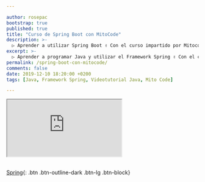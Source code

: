 ```yaml
---

author: rosepac
bootstrap: true
published: true
title: "Curso de Spring Boot con MitoCode"
description: >-
  ▷ Aprender a utilizar Spring Boot ✌️ Con el curso impartido por Mitocode
excerpt: >-
  ▷ Aprender a programar Java y utilizar el Framework Spring ✌️ Con el curso impartido por Mitocode
permalink: /spring-boot-con-mitocode/
comments: false
date: 2019-12-10 18:20:00 +0200
tags: [Java, Framework Spring, Videotutorial Java, Mito Code]

---
```


<div class="embed-responsive embed-responsive-16by9">
  <iframe class="embed-responsive-item" src="https://www.youtube-nocookie.com/embed/videoseries?list=PLvimn1Ins-40wR4PC-YtTQ5TKt3vRrVwl" allowfullscreen></iframe>
</div><br/>

[Spring](/cursos-tecnologia/#spring){: .btn .btn-outline-dark .btn-lg .btn-block}
